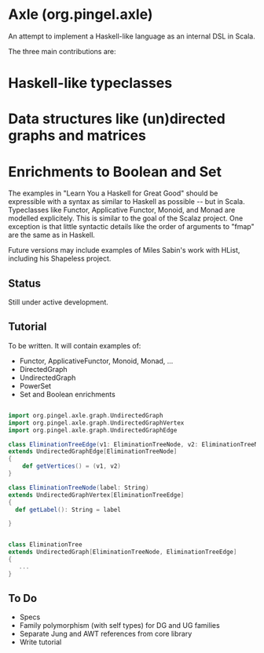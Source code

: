 
Axle (org.pingel.axle)
======================

An attempt to implement a Haskell-like language as an internal DSL in Scala.

The three main contributions are:

# Haskell-like typeclasses
# Data structures like (un)directed graphs and matrices
# Enrichments to Boolean and Set

The examples in "Learn You a Haskell for Great Good" should be expressible
with a syntax as similar to Haskell as possible -- but in Scala.
Typeclasses like Functor, Applicative Functor, Monoid, and Monad are modelled explicitely.
This is similar to the goal of the Scalaz project.
One exception is that little syntactic details like the order of arguments to "fmap"
are the same as in Haskell.

Future versions may include examples of Miles Sabin's work with HList, including his Shapeless project.

Status
------

Still under active development.


Tutorial
--------

To be written.  It will contain examples of:

* Functor, ApplicativeFunctor, Monoid, Monad, ...
* DirectedGraph
* UndirectedGraph
* PowerSet
* Set and Boolean enrichments

```scala

import org.pingel.axle.graph.UndirectedGraph
import org.pingel.axle.graph.UndirectedGraphVertex
import org.pingel.axle.graph.UndirectedGraphEdge

class EliminationTreeEdge(v1: EliminationTreeNode, v2: EliminationTreeNode)
extends UndirectedGraphEdge[EliminationTreeNode]
{
	def getVertices() = (v1, v2)
}

class EliminationTreeNode(label: String)
extends UndirectedGraphVertex[EliminationTreeEdge]
{
  def getLabel(): String = label

}


class EliminationTree
extends UndirectedGraph[EliminationTreeNode, EliminationTreeEdge]
{
   ...
}

```

To Do
-----

* Specs
* Family polymorphism (with self types) for DG and UG families
* Separate Jung and AWT references from core library
* Write tutorial





